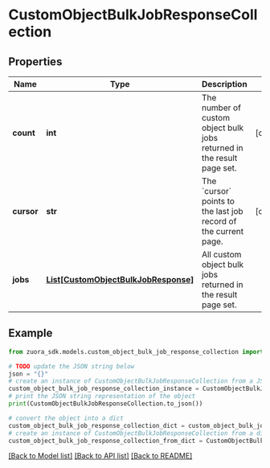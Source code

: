 # CustomObjectBulkJobResponseCollection


## Properties

Name | Type | Description | Notes
------------ | ------------- | ------------- | -------------
**count** | **int** | The number of custom object bulk jobs returned in the result page set. | [optional] 
**cursor** | **str** | The &#x60;cursor&#x60; points to the last job record of the current page. | [optional] 
**jobs** | [**List[CustomObjectBulkJobResponse]**](CustomObjectBulkJobResponse.md) | All custom object bulk jobs returned in the result page set. | 

## Example

```python
from zuora_sdk.models.custom_object_bulk_job_response_collection import CustomObjectBulkJobResponseCollection

# TODO update the JSON string below
json = "{}"
# create an instance of CustomObjectBulkJobResponseCollection from a JSON string
custom_object_bulk_job_response_collection_instance = CustomObjectBulkJobResponseCollection.from_json(json)
# print the JSON string representation of the object
print(CustomObjectBulkJobResponseCollection.to_json())

# convert the object into a dict
custom_object_bulk_job_response_collection_dict = custom_object_bulk_job_response_collection_instance.to_dict()
# create an instance of CustomObjectBulkJobResponseCollection from a dict
custom_object_bulk_job_response_collection_from_dict = CustomObjectBulkJobResponseCollection.from_dict(custom_object_bulk_job_response_collection_dict)
```
[[Back to Model list]](../README.md#documentation-for-models) [[Back to API list]](../README.md#documentation-for-api-endpoints) [[Back to README]](../README.md)


